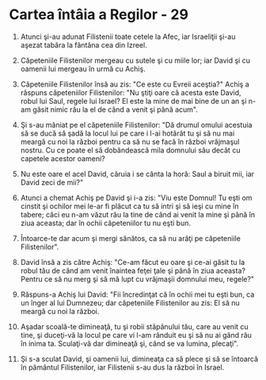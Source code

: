 # Cartea &#238;nt&#226;ia a Regilor - 29

1. Atunci şi-au adunat Filistenii toate cetele la Afec, iar Israeliţii şi-au aşezat tabăra la fântâna cea din Izreel. 

2. Căpeteniile Filistenilor mergeau cu sutele şi cu miile lor; iar David şi cu oamenii lui mergeau în urmă cu Achiş. 

3. Căpeteniile Filistenilor însă au zis: "Ce este cu Evreii aceştia?" Achiş a răspuns căpeteniilor Filistenilor: "Nu ştiţi oare că acesta este David, robul lui Saul, regele lui Israel? El este la mine de mai bine de un an şi n-am găsit nimic rău la el de când a venit şi până acum". 

4. Şi s-au mâniat pe el căpeteniile Filistenilor: "Dă drumul omului acestuia să se ducă să şadă la locul lui pe care i l-ai hotărât tu şi să nu mai meargă cu noi la război pentru ca să nu se facă în război vrăjmaşul nostru. Cu ce poate el să dobândească mila domnului său decât cu capetele acestor oameni? 

5. Nu este oare el acel David, căruia i se cânta la horă: Saul a biruit mii, iar David zeci de mii?" 

6. Atunci a chemat Achiş pe David şi i-a zis: "Viu este Domnul! Tu eşti om cinstit şi ochilor mei le-ar fi plăcut ca tu să intri şi să ieşi cu mine în tabere; căci eu n-am văzut rău la tine de când ai venit la mine şi până în ziua aceasta; dar în ochii căpeteniilor tu nu eşti bun. 

7. Întoarce-te dar acum şi mergi sănătos, ca să nu arăţi pe căpeteniile Filistenilor". 

8. David însă a zis către Achiş: "Ce-am făcut eu oare şi ce-ai găsit tu la robul tău de când am venit înaintea feţei ţale şi până în ziua aceasta? Pentru ce să nu merg şi să mă lupt cu vrăjmaşii domnului meu, regele?" 

9. Răspuns-a Achiş lui David: "Fii încredinţat că în ochii mei tu eşti bun, ca un înger al lui Dumnezeu; dar căpeteniile Filistenilor au zis: El să nu meargă cu noi la război. 

10. Aşadar scoală-te dimineaţă, tu şi robii stăpânului tău, care au venit cu tine, şi duceţi-vă la locul pe care vi l-am rânduit eu şi să nu ai gând râu în inima ta. Sculaţi-vă dar dimineaţă şi, când se va lumina, plecaţi". 

11. Şi s-a sculat David, şi oamenii lui, dimineaţa ca să plece şi să se întoarcă în pământul Filistenilor, iar Filistenii s-au dus la război în Israel. 


